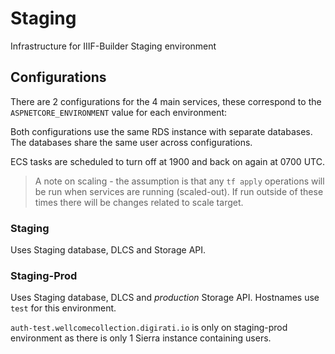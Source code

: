 # Staging

Infrastructure for IIIF-Builder Staging environment

## Configurations

There are 2 configurations for the 4 main services, these correspond to the `ASPNETCORE_ENVIRONMENT` value for each environment:

Both configurations use the same RDS instance with separate databases. The databases share the same user across configurations.

ECS tasks are scheduled to turn off at 1900 and back on again at 0700 UTC.

> A note on scaling - the assumption is that any `tf apply` operations will be run when services are running (scaled-out). If run outside of these times there will be changes related to scale target.

### Staging

Uses Staging database, DLCS and Storage API.

### Staging-Prod

Uses Staging database, DLCS and _production_ Storage API. Hostnames use `test` for this environment.

`auth-test.wellcomecollection.digirati.io` is only on staging-prod environment as there is only 1 Sierra instance containing users.